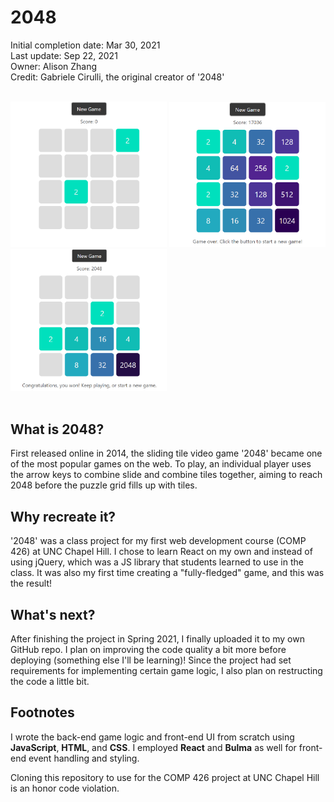 # 2048

Initial completion date: Mar 30, 2021\
Last update: Sep 22, 2021\
Owner: Alison Zhang\
Credit: Gabriele Cirulli, the original creator of '2048'

<br/>
<div>
    <img src="images\start.png" alt="2048 start screen" width="250px">
    <img src="images\lose.png" alt="2048 losing screen" width="250px">
    <img src="images\win.png" alt="2048 winning screen" width="250px">
<div>
<br/>

## What is 2048?

First released online in 2014, the sliding tile video game '2048' became one of the most popular games on the web. To play, an individual player uses the arrow keys to combine slide and combine tiles together, aiming to reach 2048 before the puzzle grid fills up with tiles.
<br/>

## Why recreate it?

'2048' was a class project for my first web development course (COMP 426) at UNC Chapel Hill. I chose to learn React on my own and instead of using jQuery, which was a JS library that students learned to use in the class. It was also my first time creating a "fully-fledged" game, and this was the result!
<br/>

## What's next?

After finishing the project in Spring 2021, I finally uploaded it to my own GitHub repo. I plan on improving the code quality a bit more before deploying (something else I'll be learning)! Since the project had set requirements for implementing certain game logic, I also plan on restructing the code a little bit.
<br/>

## Footnotes

I wrote the back-end game logic and front-end UI from scratch using **JavaScript**, **HTML**, and **CSS**. I employed **React** and **Bulma** as well for front-end event handling and styling.

Cloning this repository to use for the COMP 426 project at UNC Chapel Hill is an honor code violation.